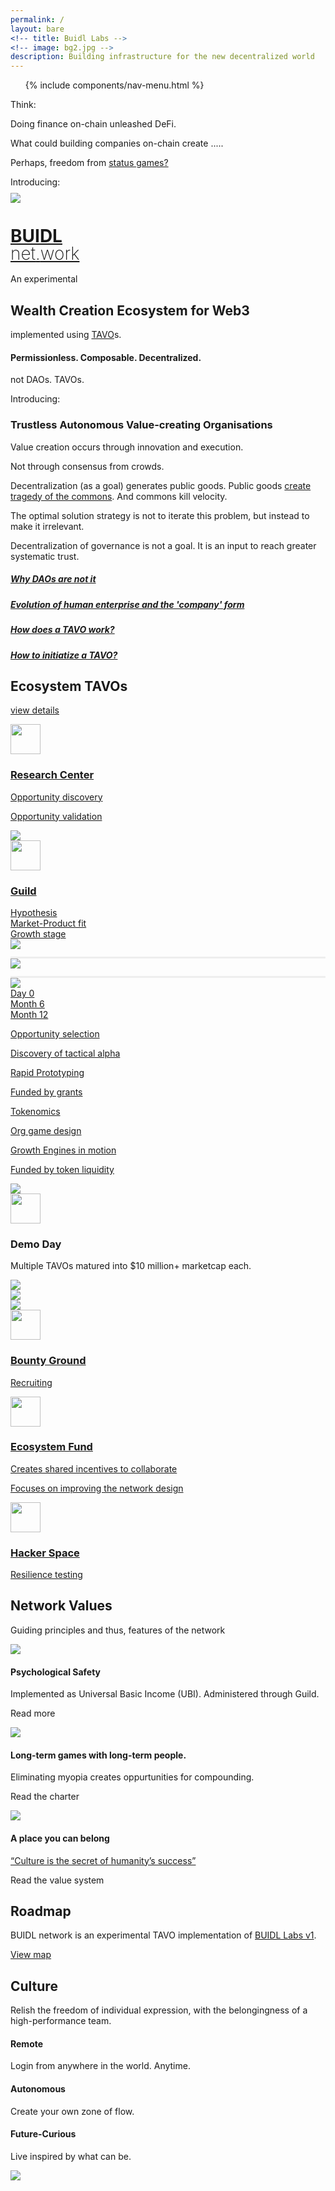 ```yaml
---
permalink: /
layout: bare
<!-- title: Buidl Labs -->
<!-- image: bg2.jpg -->
description: Building infrastructure for the new decentralized world
---
```

<div class="grid-x align-right">
	<div class="small-12 medium-6 medium-offset-3 cell s-ws-top xs-ws-top-p">
		<ul class="menu align-right hover">
			{% include components/nav-menu.html %}
		</ul>
	</div>
</div> 
<div class="b-ws-top">
	<div class="grid-container">
		<div class="grid-x align-center">
			<div class="small-12 medium-10 large-6 cell b-ws-bottom b-ws-top">
				<p class="nm scolor2">Think:</p>
				<p class="f-1-25x ">Doing finance on-chain unleashed DeFi.</p> 
				<p class="f-1-25x">What could building companies on-chain create
				<span class="typewriter">
				    <span class="typewriter-text">....<span class="bc">.</span></span>
				</span></p>
				<p class="scolor">Perhaps, freedom from <a href="https://twitter.com/AdityaNayak/timelines/1327669398547681282">status games?</a></p>
				<p class="scolor2 b-ws-top b-ws-top-p m-ws-bottom">Introducing:</p>
				<div class="grid-x grid-padding-x ">
					<div class="small-2 cell np">
						<a href="{{site.url}}" class="nbr">
							<img src="{{site.url}}/assets/img/logo-medium.svg" style="margin-top:-0.4em">
						</a>
					</div>
					<div class="small-10 np shrink cell">
						<a href="{{site.url}}" class="nbr">
							<h1><span class="sans2 bkc nm f-1-5x" style="line-height:1;"> BUIDL </span> <br>
								<span class="sans bkc" style="line-height:1; font-weight: 200;">net<span class="bc bold">.</span>work</span></h1>
						</a>
					</div>
				</div>
				<div class="b-ws-top m-ws-top-p">An experimental</div>
				<h2 class="">Wealth Creation Ecosystem for Web3</h2>
				<div class="">implemented using <a href="{{site.url}}/tavo">TAVO</a>s.</div>
				<!-- <div class="f-1-25x">With</div> -->
				<h4 class="bc m-ws-top f-l">Permissionless. Composable. Decentralized.</h4>
			</div>
		</div>
	</div>
	<div class="lgbg">
		<div class="grid-container">
			<div class="grid-x align-center b-ws-top b-ws-bottom-p">
				<div class="small-12 medium-10 large-6 cell m-ws-top m-ws-bottom m-ws-top-p">
					<p class="bkc f-1-25x m-ws-bottom">not DAOs. TAVOs.</p>
					<p class="nm scolor">Introducing:</p>
					<h3>Trustless Autonomous Value-creating Organisations</h3>
					<p class="nm m-ws-top-p">Value creation occurs through innovation and execution.</p>
					<p>Not through consensus from crowds.</p>
					<p class="m-ws-top-p">Decentralization (as a goal) generates public goods. Public goods <a href="https://twitter.com/VitalikButerin/status/1240615674218717185">create</a> <a href="https://en.wikipedia.org/wiki/Tragedy_of_the_commons">tragedy of the commons</a>. And commons kill velocity.</p>
					<p>The optimal solution strategy is not to iterate this problem, but instead to make it irrelevant.</p>
					<p>Decentralization of governance is not a goal. It is an input to reach greater systematic trust.</p>
					<div class="grid-x b-ws-top">
						<div class="small-8 small-offset-6 cell">
							<a href="{{site.url}}/why-not-daos/">
								<div class="callout b hv a">
									<h5>Why DAOs are not it</h5>
								</div>
							</a>
							<a href="{{site.url}}/enterprise/">
								<div class="callout b hv a">
									<h5>Evolution of human enterprise and the 'company' form</h5>
								</div>
							</a>
							<a href="{{site.url}}/tavo/">
								<div class="callout b hv a">
									<h5>How does a TAVO work? </h5>
								</div>
							</a>
							<a href="{{site.url}}/tavo#init">
								<div class="callout b hv a">
									<h5>How to initiatize a TAVO? </h5>
								</div>
							</a>
						</div>
					</div>
				</div>
			</div>
		</div>
	</div>
	<!-- The year is 2035. 
	The world's largest company is a DAO.
	DAOs are doing billion dollar mergers and acquisitions.
	____ what else do you see? <a href="https://twitter.com/intent/tweet?text=The%20year%20is%202035...%20%20%20@buidlnet_work">
	Tweet</a>. -->
	<div class="grid-container">
		<div class="grid-x align-center b-ws-top">
			<div class="small-12 large-10 cell m-ws-top m-ws-bottom">
				<div class="grid-x grid-padding-x">
					<div class="small-12 cell">
						<h2 class="n">Ecosystem TAVOs</h2>
						<p class="m-ws-bottom"><a href="{{site.url}}/ecosystem">view details</a></p>
					</div>
				</div>
				<div class="grid-x grid-padding-x b-ws-top">
					<div class="small-2 cell hvbg cs s-ws-top-p" style="padding-right: 0;">
						<a href="{{site.url}}/ecosystem#research" class="nbr">
							<img src="{{site.url}}/assets/img/data.svg" class=" xs-ws-bottom" style="width: 48px;">
							<h3>Research Center</h3>
							<p class="s2">Opportunity discovery</p>
							<p class="s2">Opportunity validation</p>
						</a>
					</div>
					<div class="small-1 cell">
						<img src="{{site.url}}/assets/img/arrow.svg" class="img-rt-1 b-ws-top op img-h">
					</div>
					<div class="small-6 cell hvbg cs s-ws-top-p">
						<a href="{{site.url}}/ecosystem#guild" class="nbr">
						<!-- <div class="callout b"> -->
							<img src="{{site.url}}/assets/img/dumbbell.svg" class="xs-ws-bottom" style="width: 48px;">
							<h3>Guild</h3>
							<div class="grid-x">
								<div class="small-4 cell s3 scolor2">
									Hypothesis
								</div>
								<div class="small-4 text-center cell s3 scolor2">
									Market-Product fit
								</div>
								<div class="small-4 cell scolor2 s3 text-right">
									Growth stage
								</div>
							</div>
							<div class="grid-x">
								<div class="shrink cell">
									<img src="{{site.url}}/assets/img/circle.png">
								</div>
								<div class="auto cell" style="border-top: 3px solid #eee; margin-top: 12px;">
								</div>
								<div class=" cell shrink">
									<img src="{{site.url}}/assets/img/circle.png">
								</div>
								<div class="auto cell" style="border-top: 3px solid #eee; margin-top: 12px;">
								</div>
								<div class="shrink cell">
									<img src="{{site.url}}/assets/img/circle.png">
								</div>
							</div>
							<div class="grid-x">
								<div class="small-4 cell s3 scolor2">
									Day 0
								</div>
								<div class="small-4 text-center cell s3 scolor2">
									Month 6
								</div>
								<div class="small-4 cell scolor2 s3 text-right">
									Month 12
								</div>
							</div>
							<div class="grid-x grid-padding-x">
								<div class="small-5 small-offset-1 cell">
									<p class="s2">Opportunity selection</p>
									<p class="s2">Discovery of tactical alpha</p>
									<p class="s2">Rapid Prototyping</p>
									<p class="s2">Funded by grants</p>
								</div>
								<div class="small-5 small-offset-1 cell">
									<p class="s2">Tokenomics</p>
									<p class="s2">Org game design</p>
									<p class="s2">Growth Engines in motion</p>
									<p class="s2">Funded by token liquidity</p>
								</div>
							</div>
							<!-- </div> -->
						</a>
						</div>
						<div class="small-1 cell">
							<img src="{{site.url}}/assets/img/arrow.svg" class="img-rt-1 b-ws-top op img-h">
						</div>
						<div class="small-2 cell s-ws-top-p">
							<!-- <div class="callout b"> -->
								<img src="{{site.url}}/assets/img/gold.svg" style="width: 48px;" class=" xs-ws-bottom">
								<h3>Demo Day</h3>
								<p class="s2">Multiple TAVOs matured into $10 million+ marketcap each.</p>
								<!-- </div> -->
							</div>
						</div>
						<div class="grid-x grid-padding-x m-ws-top">
							<div class="small-1 small-offset-3 cell">
								<img src="{{site.url}}/assets/img/arrow.svg" class="op img-h img-rt-0-5">
							</div>
							<div class="small-1 small-offset-1 cell">
								<img src="{{site.url}}/assets/img/arrow.svg" class="op img-h">
							</div>
							<div class="small-1 small-offset-1 cell">
								<img src="{{site.url}}/assets/img/arrow.svg" class="op img-h img-rt-3-5">
							</div>
						</div>
						<div class="grid-x grid-padding-x s-ws-top">
							<div class="small-3 small-offset-2 cell hvbg cs s-ws-top-p">
								<a href="{{site.url}}/ecosystem#bounty" class="nbr">
									<img src="{{site.url}}/assets/img/treasure-map.svg" class="xs-ws-bottom" style="width: 48px;">
									<h3>Bounty Ground</h3>
									<p class="s2">Recruiting</p>
								</a>
							</div>
							<div class="small-3 cell hvbg cs s-ws-top-p">
								<a href="{{site.url}}/ecosystem#fund" class="nbr">
									<img src="{{site.url}}/assets/img/guardian.svg" class=" xs-ws-bottom" style="width: 48px;">
									<h3>Ecosystem Fund</h3>
									<p class="s2">Creates shared incentives to collaborate</p>
									<p class="s2">Focuses on improving the network design</p>
								</a>
							</div>
							<div class="small-3 cell hvbg cs s-ws-top-p">
								<!-- <div class="callout b"> -->
									<a href="{{site.url}}/ecosystem#hacker" class="nbr">
										<img src="{{site.url}}/assets/img/helmet.svg" class="xs-ws-bottom" style="width: 48px;">
										<h3>Hacker Space</h3>
										<p class="s2">Resilience testing</p>
										<!-- </div> -->
									</a>
								</div>
							</div>
						</div>
					</div>
				</div>
				<div class="lgbg">
					<div class="grid-container">
						<div class="grid-x align-center b-ws-top">
							<div class="small-12 medium-10 large-8 cell m-ws-top b-ws-bottom">
								<div class="grid-x grid-padding-x m-ws-top">
									<div class="small-12 cell">
										<h2 class="">Network Values</h2>
										<p class="m-ws-bottom">Guiding principles and thus, features of the network</p>
									</div>
								</div>
								<div class="grid-x grid-padding-x">
									<div class="small-4 cell">
										<img src="{{site.url}}/assets/img/lotus-flower.svg" class="img-s xs-ws-bottom">
										<h4>Psychological Safety</h4>
										<p>Implemented as Universal Basic Income (UBI). Administered through Guild.</p>
										<p><a>Read more</a></p>
									</div>
									<div class="small-4 cell">
										<img src="{{site.url}}/assets/img/growth.svg" class="img-s xs-ws-bottom">
										<h4>Long-term games with long-term people.</h4>
										<p>Eliminating myopia creates oppurtunities for compounding.</p>
										<p>Read the <a>charter</a></p>
									</div>
									<div class="small-4 cell">
										<img src="{{site.url}}/assets/img/friends.svg" class="img-s xs-ws-bottom">
										<h4>A place you can belong</h4>
										<p><a href="https://slatestarcodex.com/2019/06/04/book-review-the-secret-of-our-success/">“Culture is the secret of humanity’s success”</a></p>
										<p>Read the <a>value system</a></p>
									</div>
				<!-- 	1. Use existing leverage. 
    1. Being a part of the ecosystem, you are validated to be an A-player
        1. + limits of engagement
    2. Validation will come from:
        1. On-chain evidence of competence from past work here.
        2. Distributed oracles
            1. A network of psycho-analysts
2. Take more risks
    1. Participate in upside of the ecosystem: long-term games with long-term people -> enabled by this incentive structure.
        1. Everyone gets tokens. 
            1. Tokens get value from:
                1.  the cashflow of grants
                    1. While people are finding the right product that goes viral.
            2. Seed equity/tokens in products that go viral.
3. Specific knowledge
    1. That accrues within the ecosystem of hands on execution.
        1. Network
        2. Skills
        3. Vantage -->
      </div>
    </div>
  </div>
</div>
</div>
<div class="grid-container">
	<div class="grid-x align-center b-ws-top">
		<div class="small-12 medium-10 large-8 cell m-ws-top m-ws-bottom">
			<div class="grid-x grid-padding-x">
				<div class="small-8 cell">
					<h2>Roadmap</h2>
					<p>BUIDL network is an experimental TAVO implementation of <a href="https://buidllabs.io">BUIDL Labs v1</a>.</p>
				</div>
				<div class="small-4 cell s-ws-top-p">
					<a class="button" href="{{site.url}}/roadmap/">View map</a>
				</div>
			</div>
		</div>
	</div>
</div>
</div>
<!-- <div class="lgbg">
<div class="grid-container">
<div class="grid-x align-center b-ws-top">
	<div class="small-12 medium-10 large-8 cell m-ws-top m-ws-bottom">
		<div class="grid-x grid-padding-x m-ws-top">
			<div class="small-12 cell">
				<h2 class="">Product Showcase</h2>
				<p class="b-ws-bottom">The journey till now</p>
			</div>
		</div>
		<div class="grid-x grid-padding-x">
			<div class="small-6 cell">
				<div class="callout b cs hv">
				<img src="{{site.url}}/assets/img/lotus.svg" class="img-s xs-ws-bottom">
				<h4>SOCH neutralcoin</h4>
				<p>Ethereum | Bitcoin Cash</p>
				<p class="s2 scolor3 nm">Stage 1: Guild</p>
				<div class="success progress">
				  <div class="progress-meter" style="width: 10%"></div>
				</div>
				<p>A simple resilient stablecoin that works.</p>
				<p><a>Overview</a></p>
			</div>
			</div>
			<div class="small-6 cell">
				<div class="callout b cs hv">
				<img src="{{site.url}}/assets/img/robotics.svg" class="img-s xs-ws-bottom">
				<h4>Cryptoverse Wars</h4>
				<p>Tezos</p>
				<p class="s2 scolor3 nm">Stage 1: Guild</p>
				<div class="success progress">
				  <div class="progress-meter" style="width: 90%"></div>
				</div>
				<p>Learn Smartpy by building a NFT cryptobot to fight the upcoming alien invasion</p> 
				<p><a>Overview</a></p>
			</div>
		</div>
		</div>
		<div class="grid-x grid-padding-x">
			<div class="small-6 cell">
				<div class="callout b cs hv">
				<img src="{{site.url}}/assets/img/yieldscan.svg" class="img-s xs-ws-bottom">
				<h4>Yieldscan</h4>
				<p>Polkadot</p>
				<p class="s2 scolor3 nm">Stage 1: Guild</p>
				<div class="success progress">
				  <div class="progress-meter" style="width: 70%"></div>
				</div>
				<p>Maximize your yield on staking. Simple. Succint. And Suave.</p>
				<p><a>Overview</a></p>
			</div>
			</div>
			<div class="small-6 cell">
				<div class="callout b cs hv">
				<img src="{{site.url}}/assets/img/filevideo.png" class="img-s xs-ws-bottom">
				<h4>File.Video</h4>
				<p>Filecoin | Livepeer</p>
				<p class="s2 scolor3 nm">Stage 1: Guild</p>
				<div class="success progress">
				  <div class="progress-meter" style="width: 80%"></div>
				</div>
				<p>Decentralized Youtube for everyone, that works.</p>
				<p><a>Overview</a></p>
			</div>
			<div class="grid-x">
				<div class="small-6 cell">
					Join a team
				</div>
				<div class="small-6 cell">
					Start a team
				</div>
			</div>
		</div>
		</div>
	</div>
</div>
</div>
</div> -->
<div class="grid-container">
	<div class="grid-x align-center b-ws-top">
		<div class="small-12 medium-10 large-8 cell m-ws-top m-ws-bottom">
			<div class="grid-x grid-padding-x m-ws-top">
				<div class="small-12 cell">
					<h2 class="">Culture</h2>
					<p class="b-ws-bottom">Relish the freedom of individual expression, with the belongingness of a high-performance team.</p>
				</div>
			</div>
			<div class="grid-x grid-padding-x s-ws-top">
				<div class="small-7 cell">
					<h4>Remote</h4>
					<p>Login from anywhere in the world. Anytime.</p>
					<h4 class="m-ws-top">Autonomous</h4>
					<p>Create your own zone of flow.</p>
					<h4 class="m-ws-top">Future-Curious</h4>
					<p>Live inspired by what can be.</p>
				</div>
				<div class="large-5">
					<img src="{{site.url}}/assets/img/placeholder.jpg">
				</div>
			</div>
		</div>
	</div>
</div>

